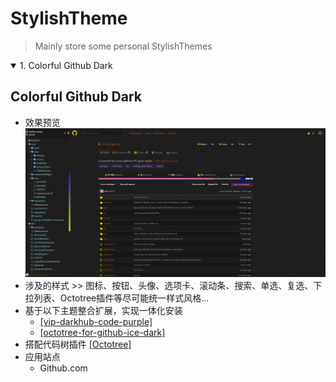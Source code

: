 # StylishTheme
> Mainly store some personal StylishThemes

<details open>
<summary>1. Colorful Github Dark</summary>

## Colorful Github Dark
+ 效果预览 ![img](images/Colorful-Github-Dark-001.png)
+ 涉及的样式 >> 图标、按钮、头像、选项卡、滚动条、搜索、单选、复选、下拉列表、Octotree插件等尽可能统一样式风格...
+ 基于以下主题整合扩展，实现一体化安装
  + [[vip-darkhub-code-purple]](https://userstyles.org/styles/172338/vip-darkhub-code-purple)
  + [[octotree-for-github-ice-dark]](https://userstyles.org/styles/170999/octotree-for-github-ice-dark)
+ 搭配代码树插件 [[Octotree]](https://chrome.google.com/webstore/detail/octotree/bkhaagjahfmjljalopjnoealnfndnagc?utm_source=chrome-ntp-icon)
+ 应用站点
  + Github.com
</details>
